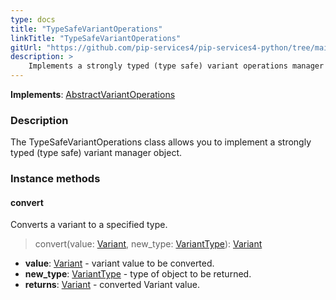 ```yaml
---
type: docs
title: "TypeSafeVariantOperations"
linkTitle: "TypeSafeVariantOperations"
gitUrl: "https://github.com/pip-services4/pip-services4-python/tree/main/pip-services4-expressions-python"
description: > 
    Implements a strongly typed (type safe) variant operations manager object.
---
```


**Implements**: [AbstractVariantOperations](../abstract_variant_operations)

### Description

The TypeSafeVariantOperations class allows you to implement a strongly typed (type safe) variant manager object.


### Instance methods

#### convert
Converts a variant to a specified type.

> convert(value: [Variant](../variant), new_type: [VariantType](../variant_type)): [Variant](../variant)

- **value**: [Variant](../variant) - variant value to be converted.
- **new_type**: [VariantType](../variant_type) - type of object to be returned.
- **returns**: [Variant](../variant) - converted Variant value.
